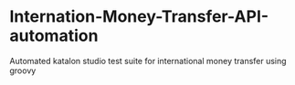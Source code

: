 # Internation-Money-Transfer-API-automation

Automated katalon studio test suite for international money transfer using groovy
